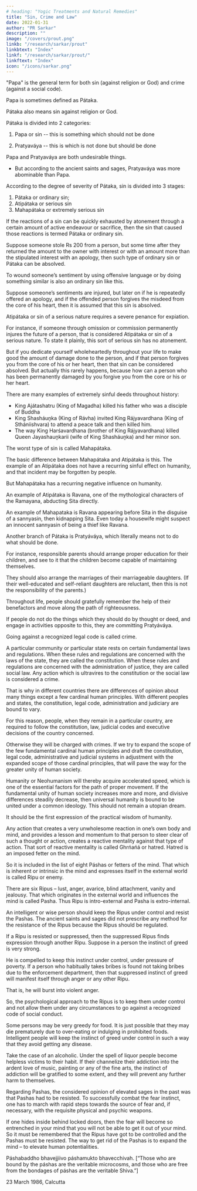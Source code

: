 ```yaml
---
# heading: "Yogic Treatments and Natural Remedies"
title: "Sin, Crime and Law"
date: 2022-01-31
author: "PR Sarkar"
description: ""
image: "/covers/prout.png"
linkb: "/research/sarkar/prout"
linkbtext: "Index"
linkf: "/research/sarkar/prout/"
linkftext: "Index"
icon: "/icons/sarkar.png"
---
```




"Papa" is the general term for both sin (against religion or God) and crime (against a social code). 

Papa is sometimes defined as Pátaka. 

Pátaka also means sin against religion or God. 

Pátaka is divided into 2 categories:

1. Papa or sin -- this is something which should not be done

2. Pratyaváya -- this is which is not done but should be done

Papa and Pratyaváya are both undesirable things. 
- But according to the ancient saints and sages, Pratyaváya was more abominable than Papa. 

According to the degree of severity of Pátaka, sin is divided into 3 stages:

1. Pátaka or ordinary sin;
2. Atipátaka or serious sin
3. Mahapátaka or extremely serious sin

If the reactions of a sin can be quickly exhausted by atonement through a certain amount of active endeavour or sacrifice, then the sin that caused those reactions is termed Pátaka or ordinary sin. 

Suppose someone stole Rs 200 from a person, but some time after they returned the amount to the owner with interest or with an amount more than the stipulated interest with an apology, then such type of ordinary sin or Pátaka can be absolved. 

To wound someone’s sentiment by using offensive language or by doing something similar is also an ordinary sin like this. 

Suppose someone’s sentiments are injured, but later on if he is repeatedly offered an apology, and if the offended person forgives the misdeed from the core of his heart, then it is assumed that this sin is absolved.

Atipátaka or sin of a serious nature requires a severe penance for expiation. 

For instance, if someone through omission or commission permanently injures the future of a person, that is considered Atipátaka or sin of a serious nature. To state it plainly, this sort of serious sin has no atonement. 

But if you dedicate yourself wholeheartedly throughout your life to make good the amount of damage done to the person, and if that person forgives you from the core of his or her heart, then that sin can be considered absolved. But actually this rarely happens, because how can a person who has been permanently damaged by you forgive you from the core or his or her heart.

There are many examples of extremely sinful deeds throughout history:
- King Ajátashatru (King of Magadha) killed his father who was a disciple of Buddha
- King Shasháuṋka (King of Rávha) invited King Rájyavardhana (King of Sthániishvara) to attend a peace talk and then killed him. 
- The way King Harśavardhana (brother of King Rájyavardhana) killed Queen Jayashauṋkarii (wife of King Shasháuṋka) and her minor son.

The worst type of sin is called Mahapátaka. 

The basic difference between Mahapátaka and Atipátaka is this. The example of an Atipátaka does not have a recurring sinful effect on humanity, and that incident may be forgotten by people. 

But Mahapátaka has a recurring negative influence on humanity. 

An example of Atipátaka is Ravana, one of the mythological characters of the Ramayana, abducting Sita directly. 

An example of Mahapataka is Ravana appearing before Sita in the disguise of a sannyasin, then kidnapping Sita. Even today a housewife might suspect an innocent sannyasin of being a thief like Ravana.

<!--  and thus by his treacherous deed stole Sita from her cottage. So when Ravana was not dressed in his usual way, but in the disguise of a sannyasin, its negative effect is bound to be recurring in nature.  -->

Another branch of Pátaka is Pratyáváya, which literally means not to do what should be done. 

For instance, responsible parents should arrange proper education for their children, and see to it that the children become capable of maintaining themselves. 

They should also arrange the marriages of their marriageable daughters. (If their well-educated and self-reliant daughters are reluctant, then this is not the responsibility of the parents.) 

Throughout life, people should gratefully remember the help of their benefactors and move along the path of righteousness. 

If people do not do the things which they should do by thought or deed, and engage in activities opposite to this, they are committing Pratyáváya.

Going against a recognized legal code is called crime. 

A particular community or particular state rests on certain fundamental laws and regulations. When these rules and regulations are concerned with the laws of the state, they are called the constitution. When these rules and regulations are concerned with the administration of justice, they are called social law. Any action which is ultravires to the constitution or the social law is considered a crime. 

That is why in different countries there are differences of opinion about many things except a few cardinal human principles. With different peoples and states, the constitution, legal code, administration and judiciary are bound to vary. 

For this reason, people, when they remain in a particular country, are required to follow the constitution, law, judicial codes and executive decisions of the country concerned. 

Otherwise they will be charged with crimes. If we try to expand the scope of the few fundamental cardinal human principles and draft the constitution, legal code, administrative and judicial systems in adjustment with the expanded scope of those cardinal principles, that will pave the way for the greater unity of human society. 

Humanity or Neohumanism will thereby acquire accelerated speed, which is one of the essential factors for the path of proper movement. If the fundamental unity of human society increases more and more, and divisive differences steadily decrease, then universal humanity is bound to be united under a common ideology. This should not remain a utopian dream. 

It should be the first expression of the practical wisdom of humanity.

Any action that creates a very unwholesome reaction in one’s own body and mind, and provides a lesson and momentum to that person to steer clear of such a thought or action, creates a reactive mentality against that type of action. That sort of reactive mentality is called Ghrńańá or hatred. Hatred is an imposed fetter on the mind. 

So it is included in the list of eight Páshas or fetters of the mind. That which is inherent or intrinsic in the mind and expresses itself in the external world is called Ripu or enemy. 

There are six Ripus – lust, anger, avarice, blind attachment, vanity and jealousy. That which originates in the external world and influences the mind is called Pasha. Thus Ripu is intro-external and Pasha is extro-internal.

An intelligent or wise person should keep the Ripus under control and resist the Pashas. The ancient saints and sages did not prescribe any method for the resistance of the Ripus because the Ripus should be regulated. 

If a Ripu is resisted or suppressed, then the suppressed Ripus finds expression through another Ripu. Suppose in a person the instinct of greed is very strong. 

He is compelled to keep this instinct under control, under pressure of poverty. If a person who habitually takes bribes is found not taking bribes due to the enforcement department, then that suppressed instinct of greed will manifest itself through anger or any other Ripu. 

That is, he will burst into violent anger.

So, the psychological approach to the Ripus is to keep them under control and not allow them under any circumstances to go against a recognized code of social conduct. 

Some persons may be very greedy for food. It is just possible that they may die prematurely due to over-eating or indulging in prohibited foods. Intelligent people will keep the instinct of greed under control in such a way that they avoid getting any disease. 

Take the case of an alcoholic. Under the spell of liquor people become helpless victims to their habit. If their channelize their addiction into the ardent love of music, painting or any of the fine arts, the instinct of addiction will be gratified to some extent, and they will prevent any further harm to themselves.

Regarding Pashas, the considered opinion of elevated sages in the past was that Pashas had to be resisted. To successfully combat the fear instinct, one has to march with rapid steps towards the source of fear and, if necessary, with the requisite physical and psychic weapons. 

If one hides inside behind locked doors, then the fear will become so entrenched in your mind that you will not be able to get it out of your mind. So it must be remembered that the Ripus have got to be controlled and the Pashas must be resisted. The way to get rid of the Pashas is to expand the mind – to elevate human potentialities.

Páshabaddho bhavejjiivo páshamukto bhavecchivah. [“Those who are bound by the páshas are the veritable microcosms, and those who are free from the bondages of páshas are the veritable Shiva.”]

23 March 1986, Calcutta

<!-- Published in: 
Prout in a Nutshell Part 12 [a compilation]
Chapter 3Previous chapter: Sin, Crime and LawNext chapter: The Transformation of Psychic Pabula into Psycho-spiritual PabulumBeginning of book	Prout in a Nutshell Part 12 [a compilation]
The Origin of Existential Stamina
Published in: 
A Few Problems Solved Part 8
Prout in a Nutshell Part 12 [a compilation]
Notes:
official source: A Few Problems Solved Part 8 -->



